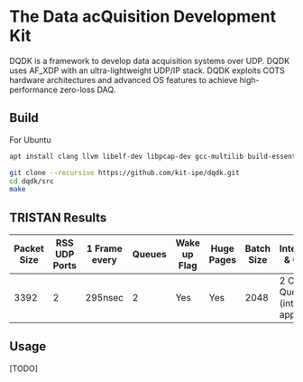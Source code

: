 # The Data acQuisition Development Kit

DQDK is a framework to develop data acquisition systems over UDP. DQDK uses AF_XDP with an ultra-lightweight UDP/IP stack.
DQDK exploits COTS hardware architectures and advanced OS features to achieve high-performance zero-loss DAQ.

## Build

For Ubuntu
```bash
apt install clang llvm libelf-dev libpcap-dev gcc-multilib build-essential linux-tools-common linux-tools-generic linux-headers-$(uname -r) m4 libnuma-dev libdpdk-dev liburing-dev
```

```bash
git clone --recursive https://github.com/kit-ipe/dqdk.git
cd dqdk/src
make
```

## TRISTAN Results

| Packet Size | RSS UDP Ports | 1 Frame every | Queues | Wake up Flag | Huge Pages | Batch Size | Interrupts & Cores | Zero loss | Histo | MPPS | Payload Throughput | 
| ----------- | ------ | --------- | ------------- | ----------- | ------ | --------- | ------------- | ----------- | ------ | ---- | ---- |
| 3392 | 2 | 295nsec | 2 | Yes | Yes | 2048 | 2 Cores / Queue (ints and app) | Yes | No | 3.45 | 93.6% |

## Usage

[TODO]
